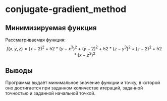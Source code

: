 # conjugate-gradient_method



## Минимизируемая функция

Рассматриваемая функция: 
$$f(x, y, z) =  (x - 2)^2 + 52*(y - x^3)^2 + (y - 2)^2 + 52*(z - y^3)^2 + (z - 2)^2 + 52*(x - z^3)^2   $$ 

## Выводы 
Программа выдаёт минимальное значение функции и точку, в которой оно достигается при заданном количестве итераций, заданной точностью и заданной начальной точкой. 
